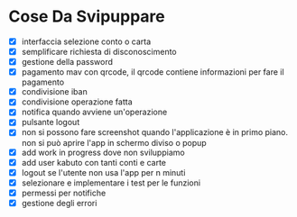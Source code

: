 # Cose Da Svipuppare

- [x] interfaccia selezione conto o carta 
- [x] semplificare richiesta di disconoscimento
- [x] gestione della password
- [x] pagamento mav con qrcode, il qrcode contiene informazioni per fare il pagamento
- [x] condivisione iban
- [x] condivisione operazione fatta
- [x] notifica quando avviene un'operazione
- [x] pulsante logout
- [x] non si possono fare screenshot quando l'applicazione è in primo piano. non si può aprire l'app in schermo diviso o popup
- [x] add work in progress dove non sviluppiamo
- [x] add user kabuto con tanti conti e carte
- [x] logout se l'utente non usa l'app per n minuti  
- [x] selezionare e implementare i test per le funzioni
- [x] permessi per notifiche
- [x] gestione degli errori
